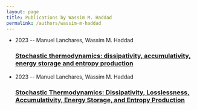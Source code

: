 ```yaml
---
layout: page
title: Publications by Wassim M. Haddad
permalink: /authors/wassim-m-haddad
---
```


<ul class="post-list">
<li><span class='post-meta'>2023 -- Manuel Lanchares, Wassim M. Haddad</span><h3><a class='post-link' href="{{ site.baseurl }}/stochastic-thermodynamics-dissipativity-accumulativity-energy-storage-and-entropy-production">Stochastic thermodynamics: dissipativity, accumulativity, energy storage and entropy production</a></h3></li>
<li><span class='post-meta'>2023 -- Manuel Lanchares, Wassim M. Haddad</span><h3><a class='post-link' href="{{ site.baseurl }}/stochastic-thermodynamics-dissipativity-losslessness-accumulativity-energy-storage-and-entropy-production">Stochastic Thermodynamics: Dissipativity, Losslessness, Accumulativity, Energy Storage, and Entropy Production</a></h3></li>

</ul>
